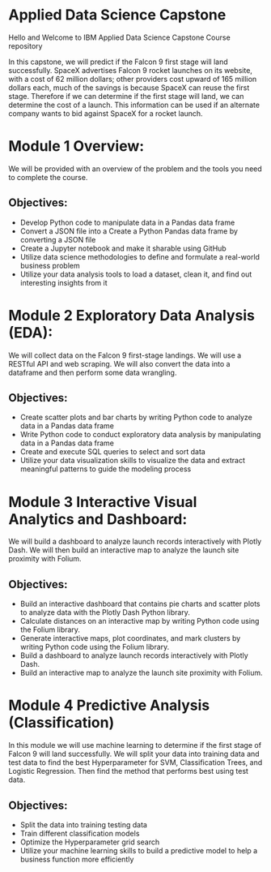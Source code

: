 # Applied Data Science Capstone
Hello and Welcome to IBM Applied Data Science Capstone Course repository

In this capstone, we will predict if the Falcon 9 first stage will land successfully. SpaceX advertises Falcon 9 rocket launches on its website, with a cost of 62 million dollars; other providers cost upward of 165 million dollars each, much of the savings is because SpaceX can reuse the first stage. Therefore if we can determine if the first stage will land, we can determine the cost of a launch. This information can be used if an alternate company wants to bid against SpaceX for a rocket launch.

# Module 1 Overview:
We will be provided with an overview of the problem and the tools you need to complete the course.
## Objectives:
- Develop Python code to manipulate data in a Pandas data frame
- Convert a JSON file into a Create a Python Pandas data frame by converting a JSON file
- Create a Jupyter notebook and make it sharable using GitHub
- Utilize data science methodologies to define and formulate a real-world business problem
- Utilize your data analysis tools to load a dataset, clean it, and find out interesting insights from it

# Module 2 Exploratory Data Analysis (EDA):
We will collect data on the Falcon 9 first-stage landings. We will use a RESTful API and web scraping. We will also convert the data into a dataframe and then perform some data wrangling.
## Objectives:
- Create scatter plots and bar charts by writing Python code to analyze data in a Pandas data frame
- Write Python code to conduct exploratory data analysis by manipulating data in a Pandas data frame
- Create and execute SQL queries to select and sort data
- Utilize your data visualization skills to visualize the data and extract meaningful patterns to guide the modeling process

# Module 3 Interactive Visual Analytics and Dashboard:
We will build a dashboard to analyze launch records interactively with Plotly Dash. We will then build an interactive map to analyze the launch site proximity with Folium.
## Objectives:
- Build an interactive dashboard that contains pie charts and scatter plots to analyze data with the Plotly Dash Python library.
- Calculate distances on an interactive map by writing Python code using the Folium library.
- Generate interactive maps, plot coordinates, and mark clusters by writing Python code using the Folium library.
- Build a dashboard to analyze launch records interactively with Plotly Dash.
- Build an interactive map to analyze the launch site proximity with Folium.

# Module 4 Predictive Analysis (Classification)
In this module we will use machine learning to determine if the first stage of Falcon 9 will land successfully. We will split your data into training data and test data to find the best Hyperparameter for SVM, Classification Trees, and Logistic Regression. Then find the method that performs best using test data.
## Objectives:
- Split the data into training testing data
- Train different classification models
- Optimize the Hyperparameter grid search
- Utilize your machine learning skills to build a predictive model to help a business function more efficiently
